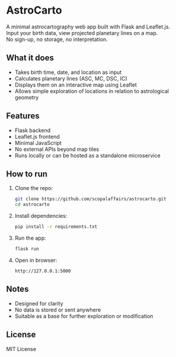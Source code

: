 # AstroCarto

A minimal astrocartography web app built with Flask and Leaflet.js.  
Input your birth data, view projected planetary lines on a map.  
No sign-up, no storage, no interpretation.

## What it does

- Takes birth time, date, and location as input  
- Calculates planetary lines (ASC, MC, DSC, IC)  
- Displays them on an interactive map using Leaflet  
- Allows simple exploration of locations in relation to astrological geometry

## Features

- Flask backend  
- Leaflet.js frontend  
- Minimal JavaScript  
- No external APIs beyond map tiles  
- Runs locally or can be hosted as a standalone microservice

## How to run

1. Clone the repo:
    ```bash
    git clone https://github.com/scopalaffairs/astrocarto.git
    cd astrocarto
    ```

2. Install dependencies:
    ```bash
    pip install -r requirements.txt
    ```

3. Run the app:
    ```bash
    flask run
    ```

4. Open in browser:
    ```
    http://127.0.0.1:5000
    ```

## Notes

- Designed for clarity  
- No data is stored or sent anywhere  
- Suitable as a base for further exploration or modification

## License

MIT License
